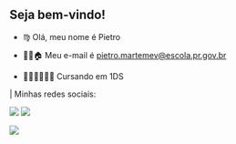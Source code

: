 ## Seja bem-vindo!


-  ♍ Olá, meu nome é Pietro
  
-  🎅🏿🏠 Meu e-mail é pietro.martemev@escola.pr.gov.br
  
- 👨🏽‍🎓👩🏿‍🦲 Cursando em 1DS

 |  Minhas redes sociais:
 

<a href="https://www.twitch.tv/pepexisz"> <img src="https://img.shields.io/badge/Twitch-9146FF?style=for-the-badge&logo=twitch&logoColor=white"></a> <a href="https://steamcommunity.com/id/ppx1"> <img src="https://img.shields.io/badge/Steam-000000?style=for-the-badge&logo=steam&logoColor=white"></a>


<img src="https://github.com/user-attachments/assets/aab46a7f-28b2-47e4-a7d0-0aa36769fdc1"></a>



<!--
**BenitoMussoliniOfc/BenitoMussoliniOfc** is a ✨ _special_ ✨ repository because its `README.md` (this file) appears on your GitHub profile.

Here are some ideas to get you started:

- 🔭 I’m currently working on ...
- 🌱 I’m currently learning ...
- 👯 I’m looking to collaborate on ...
- 🤔 I’m looking for help with ...
- 💬 Ask me about ...
- 📫 How to reach me: ...
- 😄 Pronouns: ...
- ⚡ Fun fact: ...
-->
